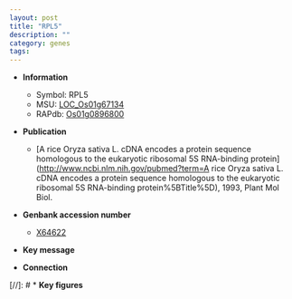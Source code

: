```yaml
---
layout: post
title: "RPL5"
description: ""
category: genes
tags: 
---
```


* **Information**  
    + Symbol: RPL5  
    + MSU: [LOC_Os01g67134](http://rice.plantbiology.msu.edu/cgi-bin/ORF_infopage.cgi?orf=LOC_Os01g67134)  
    + RAPdb: [Os01g0896800](http://rapdb.dna.affrc.go.jp/viewer/gbrowse_details/irgsp1?name=Os01g0896800)  

* **Publication**  
    + [A rice Oryza sativa L. cDNA encodes a protein sequence homologous to the eukaryotic ribosomal 5S RNA-binding protein](http://www.ncbi.nlm.nih.gov/pubmed?term=A rice Oryza sativa L. cDNA encodes a protein sequence homologous to the eukaryotic ribosomal 5S RNA-binding protein%5BTitle%5D), 1993, Plant Mol Biol.

* **Genbank accession number**  
    + [X64622](http://www.ncbi.nlm.nih.gov/nuccore/X64622)

* **Key message**  

* **Connection**  

[//]: # * **Key figures**  


